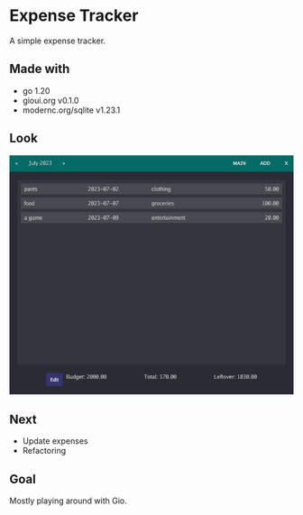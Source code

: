 # Expense Tracker
A simple expense tracker.

## Made with
- go 1.20
- gioui.org v0.1.0
- modernc.org/sqlite v1.23.1

## Look
![](./expense_tracker.png)

## Next
- Update expenses
- Refactoring

## Goal
Mostly playing around with Gio.
